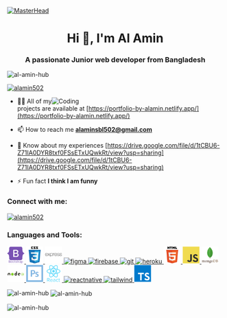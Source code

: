 [![MasterHead](https://i.ibb.co/0GXd0nn/1000x500.jpg)](https://portfolio-by-alamin.netlify.app/)
<h1 align="center">Hi 👋, I'm Al Amin</h1>
<h3 align="center">A passionate Junior web developer from Bangladesh</h3>

<p align="left"> <img src="https://komarev.com/ghpvc/?username=al-amin-hub&label=Profile%20views&color=0e75b6&style=flat" alt="al-amin-hub" /> </p>

<p align="left"> <a href="https://twitter.com/Al_Amin_dev" target="blank"><img src="https://img.shields.io/twitter/follow/alamin502?logo=twitter&style=for-the-badge" alt="alamin502" /></a> </p>
 <img align="right" alt="Coding" width="400" src="https://i.ibb.co/5Gdbcg8/coding-freak.gif">

- 👨‍💻 All of my projects are available at [https://portfolio-by-alamin.netlify.app/](https://portfolio-by-alamin.netlify.app/)

- 📫 How to reach me **alaminsbl502@gmail.com**

- 📄 Know about my experiences [https://drive.google.com/file/d/1tCBU6-Z71IA0DYR8txf0FSsETxUQwkRt/view?usp=sharing](https://drive.google.com/file/d/1tCBU6-Z71IA0DYR8txf0FSsETxUQwkRt/view?usp=sharing)

- ⚡ Fun fact **I think I am funny**

<h3 align="left">Connect with me:</h3>
<p align="left">
<a href="https://twitter.com/Al_Amin_dev" target="blank"><img align="center" src="https://raw.githubusercontent.com/rahuldkjain/github-profile-readme-generator/master/src/images/icons/Social/twitter.svg" alt="alamin502" height="30" width="40" /></a>
</p>

<h3 align="left">Languages and Tools:</h3>
<p align="left"> <a href="https://getbootstrap.com" target="_blank" rel="noreferrer"> <img src="https://raw.githubusercontent.com/devicons/devicon/master/icons/bootstrap/bootstrap-plain-wordmark.svg" alt="bootstrap" width="40" height="40"/> </a> <a href="https://www.w3schools.com/css/" target="_blank" rel="noreferrer"> <img src="https://raw.githubusercontent.com/devicons/devicon/master/icons/css3/css3-original-wordmark.svg" alt="css3" width="40" height="40"/> </a> <a href="https://expressjs.com" target="_blank" rel="noreferrer"> <img src="https://raw.githubusercontent.com/devicons/devicon/master/icons/express/express-original-wordmark.svg" alt="express" width="40" height="40"/> </a> <a href="https://www.figma.com/" target="_blank" rel="noreferrer"> <img src="https://www.vectorlogo.zone/logos/figma/figma-icon.svg" alt="figma" width="40" height="40"/> </a> <a href="https://firebase.google.com/" target="_blank" rel="noreferrer"> <img src="https://www.vectorlogo.zone/logos/firebase/firebase-icon.svg" alt="firebase" width="40" height="40"/> </a> <a href="https://git-scm.com/" target="_blank" rel="noreferrer"> <img src="https://www.vectorlogo.zone/logos/git-scm/git-scm-icon.svg" alt="git" width="40" height="40"/> </a> <a href="https://heroku.com" target="_blank" rel="noreferrer"> <img src="https://www.vectorlogo.zone/logos/heroku/heroku-icon.svg" alt="heroku" width="40" height="40"/> </a> <a href="https://www.w3.org/html/" target="_blank" rel="noreferrer"> <img src="https://raw.githubusercontent.com/devicons/devicon/master/icons/html5/html5-original-wordmark.svg" alt="html5" width="40" height="40"/> </a> <a href="https://developer.mozilla.org/en-US/docs/Web/JavaScript" target="_blank" rel="noreferrer"> <img src="https://raw.githubusercontent.com/devicons/devicon/master/icons/javascript/javascript-original.svg" alt="javascript" width="40" height="40"/> </a> <a href="https://www.mongodb.com/" target="_blank" rel="noreferrer"> <img src="https://raw.githubusercontent.com/devicons/devicon/master/icons/mongodb/mongodb-original-wordmark.svg" alt="mongodb" width="40" height="40"/> </a> <a href="https://nodejs.org" target="_blank" rel="noreferrer"> <img src="https://raw.githubusercontent.com/devicons/devicon/master/icons/nodejs/nodejs-original-wordmark.svg" alt="nodejs" width="40" height="40"/> </a> <a href="https://www.photoshop.com/en" target="_blank" rel="noreferrer"> <img src="https://raw.githubusercontent.com/devicons/devicon/master/icons/photoshop/photoshop-line.svg" alt="photoshop" width="40" height="40"/> </a> <a href="https://reactjs.org/" target="_blank" rel="noreferrer"> <img src="https://raw.githubusercontent.com/devicons/devicon/master/icons/react/react-original-wordmark.svg" alt="react" width="40" height="40"/> </a> <a href="https://reactnative.dev/" target="_blank" rel="noreferrer"> <img src="https://reactnative.dev/img/header_logo.svg" alt="reactnative" width="40" height="40"/> </a> <a href="https://tailwindcss.com/" target="_blank" rel="noreferrer"> <img src="https://www.vectorlogo.zone/logos/tailwindcss/tailwindcss-icon.svg" alt="tailwind" width="40" height="40"/> </a> <a href="https://www.typescriptlang.org/" target="_blank" rel="noreferrer"> <img src="https://raw.githubusercontent.com/devicons/devicon/master/icons/typescript/typescript-original.svg" alt="typescript" width="40" height="40"/> </a> </p>

<p><img align="left" src="https://github-readme-stats.vercel.app/api/top-langs?username=al-amin-hub&show_icons=true&locale=en&layout=compact" alt="al-amin-hub" /></p>

<p>&nbsp;<img align="center" src="https://github-readme-stats.vercel.app/api?username=al-amin-hub&show_icons=true&locale=en" alt="al-amin-hub" /></p>

<p><img align="center" src="https://github-readme-streak-stats.herokuapp.com/?user=al-amin-hub&" alt="al-amin-hub" /></p>
